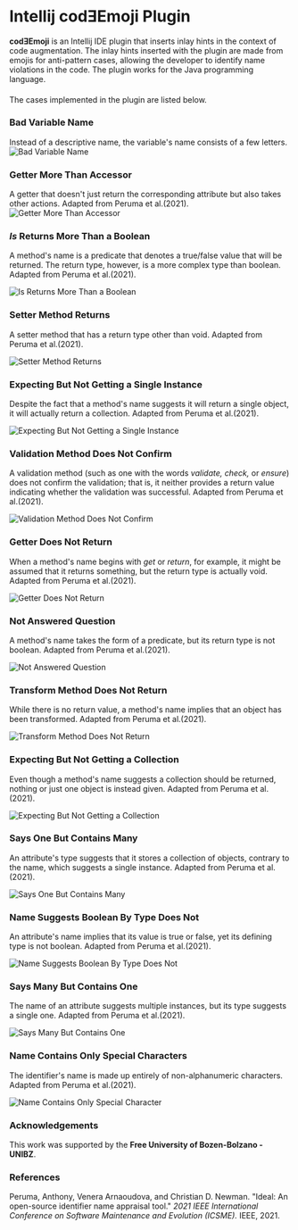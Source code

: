 <!-- Plugin description -->

# Intellij codƎEmoji Plugin

**codƎEmoji** is an Intellij IDE plugin that inserts inlay hints in the context of code augmentation. The inlay hints inserted with the plugin
are made from emojis for anti-pattern cases, allowing the developer to identify name violations in the code. The plugin works for the Java
programming language.

####

The cases implemented in the plugin are listed below.

### Bad Variable Name

Instead of a descriptive name, the variable's name consists of a few letters.
![Bad Variable Name](https://raw.githubusercontent.com/codeemoji/codeemoji-plugin/develop/docs/images/badvariablename.png)

### Getter More Than Accessor

A getter that doesn't just return the corresponding attribute but also takes other actions. Adapted from Peruma et al.(2021).
![Getter More Than Accessor](https://raw.githubusercontent.com/codeemoji/codeemoji-plugin/develop/docs/images/gettermorethanaccessor.png)

### _Is_ Returns More Than a Boolean

A method's name is a predicate that denotes a true/false value that will be returned. The return type, however, is a more complex type than boolean.
Adapted from Peruma et al.(2021).

![Is Returns More Than a Boolean](https://raw.githubusercontent.com/codeemoji/codeemoji-plugin/develop/docs/images/isreturnsmorethanaboolean.png)

### Setter Method Returns

A setter method that has a return type other than void. Adapted from Peruma et al.(2021).

![Setter Method Returns](https://raw.githubusercontent.com/codeemoji/codeemoji-plugin/develop/docs/images/settermethodreturns.png)

### Expecting But Not Getting a Single Instance

Despite the fact that a method's name suggests it will return a single object, it will actually return a collection. Adapted from Peruma et al.(2021).

![Expecting But Not Getting a Single Instance](https://raw.githubusercontent.com/codeemoji/codeemoji-plugin/develop/docs/images/expectingbutnotgettingasingleinstance.png)

### Validation Method Does Not Confirm

A validation method (such as one with the words <em>validate,</em> <em>check,</em> or <em>ensure</em>) does not confirm the validation; that is, it
neither provides a return value indicating whether the validation was successful. Adapted from Peruma et al.(2021).

![Validation Method Does Not Confirm](https://raw.githubusercontent.com/codeemoji/codeemoji-plugin/develop/docs/images/validationmethoddoesnotconfirm.png)

### Getter Does Not Return

When a method's name begins with <em>get</em> or <em>return</em>, for example, it might be assumed that it returns something, but the return type is
actually void. Adapted from Peruma et al.(2021).

![Getter Does Not Return](https://raw.githubusercontent.com/codeemoji/codeemoji-plugin/develop/docs/images/getterdoesnotreturn.png)

### Not Answered Question

A method's name takes the form of a predicate, but its return type is not boolean. Adapted from Peruma et al.(2021).

![Not Answered Question](https://raw.githubusercontent.com/codeemoji/codeemoji-plugin/develop/docs/images/notansweredquestion.png)

### Transform Method Does Not Return

While there is no return value, a method's name implies that an object has been transformed. Adapted from Peruma et al.(2021).

![Transform Method Does Not Return](https://raw.githubusercontent.com/codeemoji/codeemoji-plugin/develop/docs/images/transformmethoddoesnotreturn.png)

### Expecting But Not Getting a Collection

Even though a method's name suggests a collection should be returned, nothing or just one object is instead given. Adapted from Peruma et al.(2021).

![Expecting But Not Getting a Collection](https://raw.githubusercontent.com/codeemoji/codeemoji-plugin/develop/docs/images/expectingbutnotgettingacollection.png)

### Says One But Contains Many

An attribute's type suggests that it stores a collection of objects, contrary to the name, which suggests a single instance. Adapted from Peruma et
al.(2021).

![Says One But Contains Many](https://raw.githubusercontent.com/codeemoji/codeemoji-plugin/develop/docs/images/saysonebutcontainsmany.png)

### Name Suggests Boolean By Type Does Not

An attribute's name implies that its value is true or false, yet its defining type is not boolean. Adapted from Peruma et al.(2021).

![Name Suggests Boolean By Type Does Not](https://raw.githubusercontent.com/codeemoji/codeemoji-plugin/develop/docs/images/namesuggestsbooleanbytypedoesnot.png)

### Says Many But Contains One

The name of an attribute suggests multiple instances, but its type suggests a single one. Adapted from Peruma et al.(2021).

![Says Many But Contains One](https://raw.githubusercontent.com/codeemoji/codeemoji-plugin/develop/docs/images/saysmanybutcontainsone.png)

### Name Contains Only Special Characters

The identifier's name is made up entirely of non-alphanumeric characters. Adapted from Peruma et al.(2021).

![Name Contains Only Special Character](https://raw.githubusercontent.com/codeemoji/codeemoji-plugin/develop/docs/images/namecontainsonlyspecialcharacters.png)

###

### Acknowledgements

This work was supported by the **Free University of Bozen-Bolzano - UNIBZ**.

### References

Peruma, Anthony, Venera Arnaoudova, and Christian D. Newman. "Ideal: An open-source identifier name appraisal tool." _2021 IEEE International
Conference on Software Maintenance and Evolution (ICSME)._ IEEE, 2021.

<!-- Plugin description end -->

